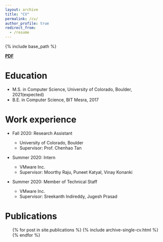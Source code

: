 ```yaml
---
layout: archive
title: "CV"
permalink: /cv/
author_profile: true
redirect_from:
  - /resume
---
```


{% include base_path %}

**[PDF](../_data/Anirudh_Rathore_CV_2020.pdf)**

Education
======
* M.S. in Computer Science, University of Colorado, Boulder, 2021(expected)
* B.E. in Computer Science, BIT Mesra, 2017

Work experience
======
* Fall 2020: Research Assistant
  * University of Colorado, Boulder
  * Supervisor: Prof. Chenhao Tan

* Summer 2020: Intern
  * VMware Inc.
  * Supervisor: Moorthy Raju, Puneet Katyal, Vinay Konanki

* Summer 2020: Member of Technical Staff
  * VMware Inc.
  * Supervisor: Sreekanth Indireddy, Jugesh Prasad
  
<!-- Skills
======
* Python
* Skill 2
  * Sub-skill 2.1
  * Sub-skill 2.2
  * Sub-skill 2.3
* Skill 3 -->

Publications
======
  <ul>{% for post in site.publications %}
    {% include archive-single-cv.html %}
  {% endfor %}</ul>
  
<!-- Talks
======
  <ul>{% for post in site.talks %}
    {% include archive-single-talk-cv.html %}
  {% endfor %}</ul> -->
  
<!-- Teaching
======
  <ul>{% for post in site.teaching %}
    {% include archive-single-cv.html %}
  {% endfor %}</ul> -->
  
<!-- Service and leadership
======
* Currently signed in to 43 different slack teams -->
